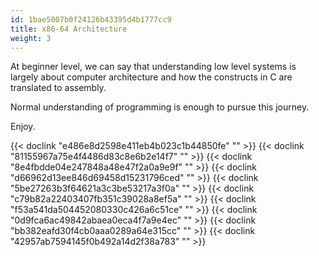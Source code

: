 ```yaml
---
id: 1bae5007b0f24126b43395d4b1777cc9
title: x86-64 Architecture
weight: 3
---
```


At beginner level, we can say that understanding low level systems is largely about computer architecture and how the constructs in C are translated to assembly.

Normal understanding of programming is enough to pursue this journey.

Enjoy.

{{< doclink "e486e8d2598e411eb4b023c1b44850fe" "" >}}
{{< doclink "81155967a75e4f4486d83c8e6b2e14f7" "" >}}
{{< doclink "8e4fbdde04e247848a48e47f2a0a9e9f" "" >}}
{{< doclink "d66962d13ee846d69458d15231796ced" "" >}}
{{< doclink "5be27263b3f64621a3c3be53217a3f0a" "" >}}
{{< doclink "c79b82a22403407fb351c39028a8ef5a" "" >}}
{{< doclink "f53a541da504452080330c426a6c51ce" "" >}}
{{< doclink "0d9fca6ac49842abaea0eca4f7a9e4ec" "" >}}
{{< doclink "bb382eafd30f4cb0aaa0289a64e315cc" "" >}}
{{< doclink "42957ab7594145f0b492a14d2f38a783" "" >}}